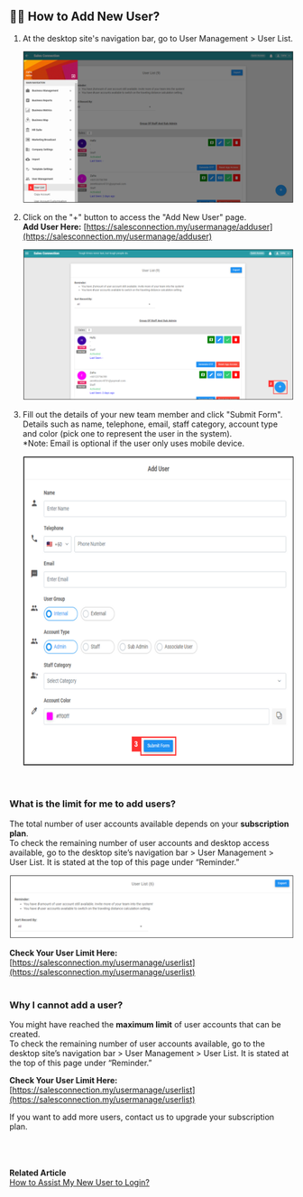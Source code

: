 
## 👩‍💼 How to Add New User?
    
  1. At the desktop site's navigation bar, go to User Management > User List.<br>

     <p align="center">
       <img src="img/User_List_Sidebar.png" alt="Add New User">
     </p>

  2. Click on the "+" button to access the "Add New User" page.<br>
     **Add User Here:** [https://salesconnection.my/usermanage/adduser](https://salesconnection.my/usermanage/adduser)<br>

     <p align="center">
       <img src="img/Add_User_Button.png" alt="Add New User">
     </p>

  3. Fill out the details of your new team member and click "Submit Form".<br>
     Details such as name, telephone, email, staff category, account type and color (pick one to represent the user in the system).<br>
     *Note: Email is optional if the user only uses mobile device.<br>

     <p align="center">
       <img src="img/Add_New_User.png" alt="Add New User" width="650" height="550">
     </p>
     <br>

### What is the limit for me to add users?

  The total number of user accounts available depends on your **subscription plan**.<br>
  To check the remaining number of user accounts and desktop access available, go to the desktop site’s navigation bar > User Management > User List. It is stated at the top of this page under “Reminder.”<br>

  <p align="center">
    <img src="img/Reminder_of_User_List.png" alt="Reminder in User List">
  </p>
  
  **Check Your User Limit Here:** [https://salesconnection.my/usermanage/userlist](https://salesconnection.my/usermanage/userlist)<br><br>

### Why I cannot add a user?

  You might have reached the **maximum limit** of user accounts that can be created.<br>
  To check the remaining number of user accounts available, go to the desktop site’s navigation bar > User Management > User List. It is stated at the top of this page under “Reminder.”<br>

  **Check Your User Limit Here:** [https://salesconnection.my/usermanage/userlist](https://salesconnection.my/usermanage/userlist)<br>
  
  If you want to add more users, contact us to upgrade your subscription plan.<br><br><br><br>

**Related Article**<br>
[How to Assist My New User to Login?](New_User_Login.md)
